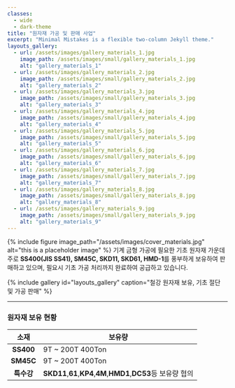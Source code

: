 ```yaml
---
classes: 
  - wide
  - dark-theme
title: "원자재 가공 및 판매 사업"
excerpt: "Minimal Mistakes is a flexible two-column Jekyll theme."
layouts_gallery:
  - url: /assets/images/gallery_materials_1.jpg
    image_path: /assets/images/small/gallery_materials_1.jpg
    alt: "gallery_materials_1"
  - url: /assets/images/gallery_materials_2.jpg
    image_path: /assets/images/small/gallery_materials_2.jpg
    alt: "gallery_materials_2"
  - url: /assets/images/gallery_materials_3.jpg
    image_path: /assets/images/small/gallery_materials_3.jpg
    alt: "gallery_materials_3"
  - url: /assets/images/gallery_materials_4.jpg
    image_path: /assets/images/small/gallery_materials_4.jpg
    alt: "gallery_materials_4"
  - url: /assets/images/gallery_materials_5.jpg
    image_path: /assets/images/small/gallery_materials_5.jpg
    alt: "gallery_materials_5"
  - url: /assets/images/gallery_materials_6.jpg
    image_path: /assets/images/small/gallery_materials_6.jpg
    alt: "gallery_materials_6"
  - url: /assets/images/gallery_materials_7.jpg
    image_path: /assets/images/small/gallery_materials_7.jpg
    alt: "gallery_materials_7"
  - url: /assets/images/gallery_materials_8.jpg
    image_path: /assets/images/small/gallery_materials_8.jpg
    alt: "gallery_materials_8"
  - url: /assets/images/gallery_materials_9.jpg
    image_path: /assets/images/small/gallery_materials_9.jpg
    alt: "gallery_materials_9"
---
```

{% include figure image_path="/assets/images/cover_materials.jpg" alt="this is a placeholder image" %}
기계 금형 가공에 필요한 기초 원자재 가운데 주로 **SS400(JIS SS41), SM45C, SKD11, SKD61, HMD-1**를 풍부하게 보유하여 판매하고 있으며, 필요시 기초 가공 처리까지 완료하여 공급하고 있습니다.

{% include gallery id="layouts_gallery" caption="철강 원자재 보유, 기초 절단 및 가공 판매" %}

---

### 원자재 보유 현황

소재 | 보유량
:---: |---
**SS400** | 9T ~ 200T 400Ton
**SM45C** | 9T ~ 200T 400Ton
**특수강** | **SKD11**,**61**,**KP4**,**4M**,**HMD1**,**DC53**등 보유량 협의
